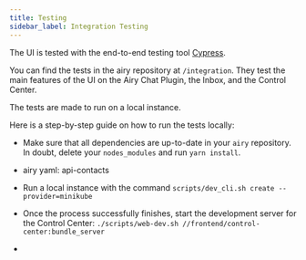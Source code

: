 ```yaml
---
title: Testing
sidebar_label: Integration Testing
---
```


The UI is tested with the end-to-end testing tool [Cypress](https://github.com/cypress-io/cypress).

You can find the tests in the airy repository at `/integration`. They test the main features of the UI on the Airy Chat Plugin, the Inbox, and the Control Center. 

The tests are made to run on a local instance. 

Here is a step-by-step guide on how to run the tests locally: 

- Make sure that all dependencies are up-to-date in your `airy` repository. 
In doubt, delete your `nodes_modules` and run `yarn install`.

- airy yaml: api-contacts

- Run a local instance with the command `scripts/dev_cli.sh create --provider=minikube`

- Once the process successfully finishes, start the development server for the Control Center:
`./scripts/web-dev.sh //frontend/control-center:bundle_server`

- 